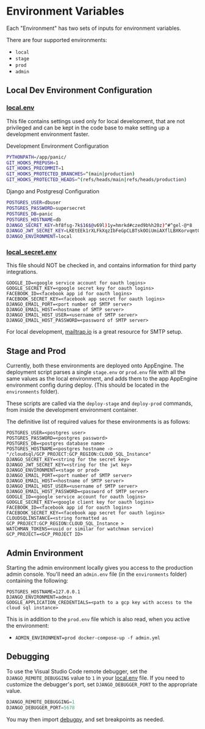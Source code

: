 # Environment Variables

Each "Environment" has two sets of inputs for environment variables.

There are four supported environments:
- `local`
- `stage`
- `prod`
- `admin`

## Local Dev Environment Configuration


### [local.env](./local.env)

This file contains settings used only for local development, that are not privileged and can be kept in the code base to make setting up a development environment faster.


Development Environment Configuration
```bash
PYTHONPATH=/app/panic/
GIT_HOOKS_PREPUSH=1
GIT_HOOKS_PRECOMMIT=1
GIT_HOOKS_PROTECTED_BRANCHES=^(main|production)
GIT_HOOKS_PROTECTED_HEADS=^(refs/heads/main|refs/heads/production)
```

Django and Postgresql Configuration
```bash
POSTGRES_USER=dbuser
POSTGRES_PASSWORD=supersecret
POSTGRES_DB=panic
POSTGRES_HOSTNAME=db
DJANGO_SECRET_KEY=hf8fsg-7k$16$@v69l)1y=hmrkd#czed9b%h20z)^#^gel-@*8
DJANGO_JWT_SECRET_KEY=LKEtEEk1rXLFkXqzIbFeGpCLBTskOOiUmiAXflLBXKorvqmtOvq05ZyhUPcIwoL6fZHs5bcU6w7UWPRBHOwPAXE1VI98YJY5UBvIM4zdohfJxtnG923JI9Ge
DJANGO_ENVIRONMENT=local
```

<!-- markdown-link-check-disable -->
### [local_secret.env](./local_secret.env)
<!-- markdown-link-check-enable -->

This file should NOT be checked in, and contains information for third party integrations.

```
GOOGLE_ID=<google service account for oauth logins>
GOOGLE_SECRET_KEY=<google secret key for oauth logins>
FACEBOOK_ID=<facebook app id for oauth logins>
FACEBOOK_SECRET_KEY=<facebook app secret for oauth logins>
DJANGO_EMAIL_PORT=<port number of SMTP server>
DJANGO_EMAIL_HOST=<hostname of SMTP server>
DJANGO_EMAIL_HOST_USER=<username of SMTP server>
DJANGO_EMAIL_HOST_PASSWORD=<password of SMTP server>
```

For local development, [mailtrap.io](https://mailtrap.io/) is a great resource for SMTP setup.

## Stage and Prod

Currently, both these environments are deployed onto AppEngine.
The deployment script parses a single `stage.env` or `prod.env` file with all the same values as the local environment,
and adds them to the app AppEngine environment config during deploy.  (This should be located in the `environments` folder).

These scripts are called via the `deploy-stage` and `deploy-prod` commands, from inside the development environment container.

The definitive list of required values for these environments is as follows:

```
POSTGRES_USER=<postgres user>
POSTGRES_PASSWORD=<postgres password>
POSTGRES_DB=<postgres database name>
POSTGRES_HOSTNAME=<postgres hostname -> "/cloudsql/GCP_PROJECT:GCP_REGION:CLOUD_SQL_Instance"
DJANGO_SECRET_KEY=<string for the secret key>
DJANGO_JWT_SECRET_KEY=<string for the jwt key>
DJANGO_ENVIRONMENT=<stage or prod>
DJANGO_EMAIL_PORT=<port number of SMTP server>
DJANGO_EMAIL_HOST=<hostname of SMTP server>
DJANGO_EMAIL_HOST_USER=<username of SMTP server>
DJANGO_EMAIL_HOST_PASSWORD=<password of SMTP server>
GOOGLE_ID=<google service account for oauth logins>
GOOGLE_SECRET_KEY=<google client key for oauth logins>
FACEBOOK_ID=<facebook app id for oauth logins>
FACEBOOK_SECRET_KEY=<facebook app secret for oauth logins>
CLOUDSQLINSTANCE=<string formatted as GCP_PROJECT:GCP_REGION:CLOUD_SQL_Instance >
WATCHMAN_TOKENS=<uuid or similar for watchman service)
GCP_PROJECT=<GCP_PROJECT ID>
```

## Admin Environment

Starting the admin environment locally gives you access to the production admin console.
You'll need an `admin.env` file (in the `environments` folder) containing the following:

```
POSTGRES_HOSTNAME=127.0.0.1
DJANGO_ENVIRONMENT=admin
GOOGLE_APPLICATION_CREDENTIALS=<path to a gcp key with access to the cloud sql instance>
```

This is in addition to the `prod.env` file which is also read, when you active the environment:
- `ADMIN_ENVIRONMENT=prod docker-compose-up -f admin.yml`

## Debugging

To use the Visual Studio Code remote debugger, set the `DJANGO_REMOTE_DEBUGGING` value to `1` in your [local.env](./local.env) file.  If you need to customize the debugger's port, set `DJANGO_DEBUGGER_PORT` to the appropriate value.

```python
DJANGO_REMOTE_DEBUGGING=1 
DJANGO_DEBUGGER_PORT=5678
```
You may then import [debugpy](https://github.com/microsoft/debugpy), and set breakpoints as needed.

